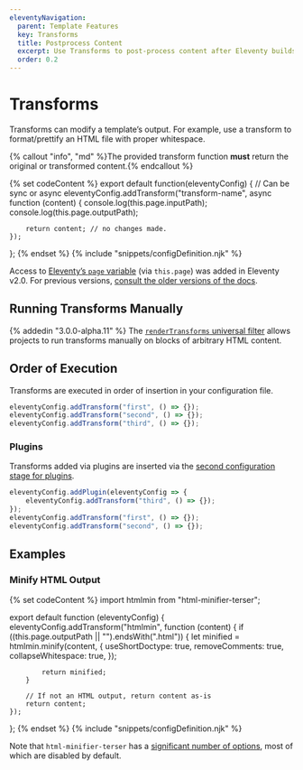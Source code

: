 ```yaml
---
eleventyNavigation:
  parent: Template Features
  key: Transforms
  title: Postprocess Content
  excerpt: Use Transforms to post-process content after Eleventy builds.
  order: 0.2
---
```


# Transforms

Transforms can modify a template’s output. For example, use a transform to format/prettify an HTML file with proper whitespace.

{% callout "info", "md" %}The provided transform function **must** return the original or transformed content.{% endcallout %}

{% set codeContent %}
export default function(eleventyConfig) {
	// Can be sync or async
	eleventyConfig.addTransform("transform-name", async function (content) {
		console.log(this.page.inputPath);
		console.log(this.page.outputPath);

		return content; // no changes made.
	});
};
{% endset %}
{% include "snippets/configDefinition.njk" %}

Access to [Eleventy’s `page` variable](/docs/data-eleventy-supplied/#page-variable) (via `this.page`) was added in Eleventy v2.0. For previous versions, [consult the older versions of the docs](https://v1-0-2.11ty.dev/docs/config/#transforms).

## Running Transforms Manually

{% addedin "3.0.0-alpha.11" %} The [`renderTransforms` universal filter](/docs/filters/render-transforms/) allows projects to run transforms manually on blocks of arbitrary HTML content.

## Order of Execution

Transforms are executed in order of insertion in your configuration file.

```js
eleventyConfig.addTransform("first", () => {});
eleventyConfig.addTransform("second", () => {});
eleventyConfig.addTransform("third", () => {});
```

### Plugins

Transforms added via plugins are inserted via the [second configuration stage for plugins](/docs/plugins/#creating-a-plugin).

```js
eleventyConfig.addPlugin(eleventyConfig => {
	eleventyConfig.addTransform("third", () => {});
});
eleventyConfig.addTransform("first", () => {});
eleventyConfig.addTransform("second", () => {});
```

## Examples

### Minify HTML Output

{% set codeContent %}
import htmlmin from "html-minifier-terser";

export default function (eleventyConfig) {
	eleventyConfig.addTransform("htmlmin", function (content) {
		if ((this.page.outputPath || "").endsWith(".html")) {
			let minified = htmlmin.minify(content, {
				useShortDoctype: true,
				removeComments: true,
				collapseWhitespace: true,
			});

			return minified;
		}

		// If not an HTML output, return content as-is
		return content;
	});
};
{% endset %}
{% include "snippets/configDefinition.njk" %}

Note that `html-minifier-terser` has a [significant number of options](https://github.com/terser/html-minifier-terser?tab=readme-ov-file#options-quick-reference), most of which are disabled by default.
